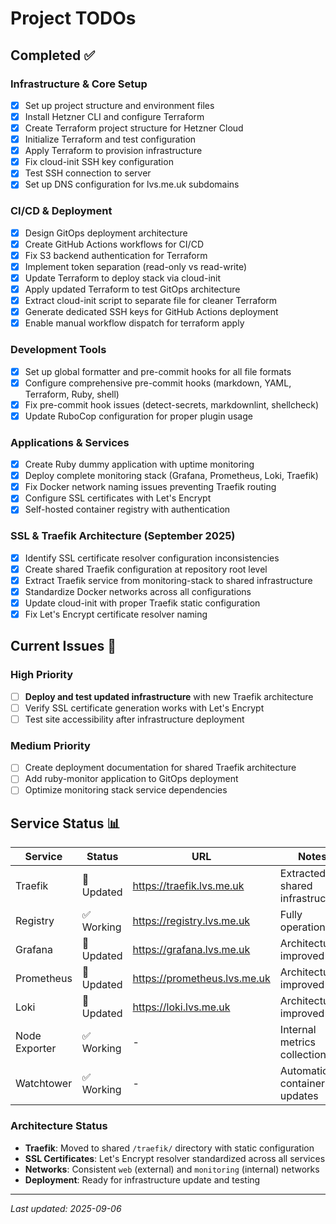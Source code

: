 # Project TODOs

## Completed ✅

### Infrastructure & Core Setup
- [x] Set up project structure and environment files
- [x] Install Hetzner CLI and configure Terraform
- [x] Create Terraform project structure for Hetzner Cloud
- [x] Initialize Terraform and test configuration
- [x] Apply Terraform to provision infrastructure
- [x] Fix cloud-init SSH key configuration
- [x] Test SSH connection to server
- [x] Set up DNS configuration for lvs.me.uk subdomains

### CI/CD & Deployment
- [x] Design GitOps deployment architecture
- [x] Create GitHub Actions workflows for CI/CD
- [x] Fix S3 backend authentication for Terraform
- [x] Implement token separation (read-only vs read-write)
- [x] Update Terraform to deploy stack via cloud-init
- [x] Apply updated Terraform to test GitOps architecture
- [x] Extract cloud-init script to separate file for cleaner Terraform
- [x] Generate dedicated SSH keys for GitHub Actions deployment
- [x] Enable manual workflow dispatch for terraform apply

### Development Tools
- [x] Set up global formatter and pre-commit hooks for all file formats
- [x] Configure comprehensive pre-commit hooks (markdown, YAML, Terraform, Ruby, shell)
- [x] Fix pre-commit hook issues (detect-secrets, markdownlint, shellcheck)
- [x] Update RuboCop configuration for proper plugin usage

### Applications & Services
- [x] Create Ruby dummy application with uptime monitoring
- [x] Deploy complete monitoring stack (Grafana, Prometheus, Loki, Traefik)
- [x] Fix Docker network naming issues preventing Traefik routing
- [x] Configure SSL certificates with Let's Encrypt
- [x] Self-hosted container registry with authentication

### SSL & Traefik Architecture (September 2025)
- [x] Identify SSL certificate resolver configuration inconsistencies
- [x] Create shared Traefik configuration at repository root level
- [x] Extract Traefik service from monitoring-stack to shared infrastructure
- [x] Standardize Docker networks across all configurations
- [x] Update cloud-init with proper Traefik static configuration
- [x] Fix Let's Encrypt certificate resolver naming

## Current Issues 🔧

### High Priority
- [ ] **Deploy and test updated infrastructure** with new Traefik architecture
- [ ] Verify SSL certificate generation works with Let's Encrypt
- [ ] Test site accessibility after infrastructure deployment

### Medium Priority
- [ ] Create deployment documentation for shared Traefik architecture
- [ ] Add ruby-monitor application to GitOps deployment
- [ ] Optimize monitoring stack service dependencies

## Service Status 📊

| Service | Status | URL | Notes |
|---------|--------|-----|-------|
| Traefik | 🔄 Updated | https://traefik.lvs.me.uk | Extracted to shared infrastructure |
| Registry | ✅ Working | https://registry.lvs.me.uk | Fully operational |
| Grafana | 🔄 Updated | https://grafana.lvs.me.uk | Architecture improved |
| Prometheus | 🔄 Updated | https://prometheus.lvs.me.uk | Architecture improved |
| Loki | 🔄 Updated | https://loki.lvs.me.uk | Architecture improved |
| Node Exporter | ✅ Working | - | Internal metrics collection |
| Watchtower | ✅ Working | - | Automatic container updates |

### Architecture Status
- **Traefik**: Moved to shared `/traefik/` directory with static configuration
- **SSL Certificates**: Let's Encrypt resolver standardized across all services
- **Networks**: Consistent `web` (external) and `monitoring` (internal) networks
- **Deployment**: Ready for infrastructure update and testing

---
*Last updated: 2025-09-06*
